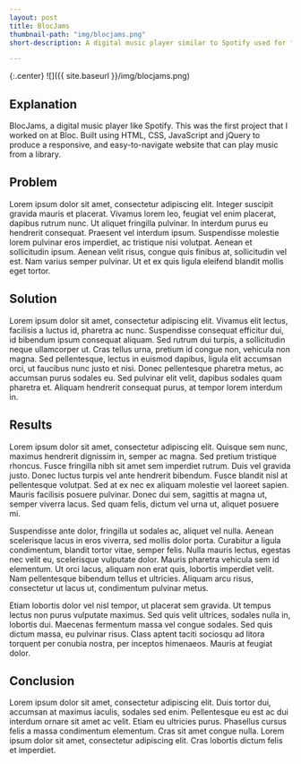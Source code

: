 ```yaml
---
layout: post
title: BlocJams
thumbnail-path: "img/blocjams.png"
short-description: A digital music player similar to Spotify used for finding and playing songs from a library of music.

---
```


{:.center}
![]({{ site.baseurl }}/img/blocjams.png)

## Explanation

BlocJams, a digital music player like Spotify.  This was the first project that I worked on at Bloc. Built using HTML, CSS, JavaScript and jQuery to produce a responsive, and easy-to-navigate website that can play music from a library.

## Problem

Lorem ipsum dolor sit amet, consectetur adipiscing elit. Integer suscipit gravida mauris et placerat. Vivamus lorem leo, feugiat vel enim placerat, dapibus rutrum nunc. Ut aliquet fringilla pulvinar. In interdum purus eu hendrerit consequat. Praesent vel interdum ipsum. Suspendisse molestie lorem pulvinar eros imperdiet, ac tristique nisi volutpat. Aenean et sollicitudin ipsum. Aenean velit risus, congue quis finibus at, sollicitudin vel est. Nam varius semper pulvinar. Ut et ex quis ligula eleifend blandit mollis eget tortor.

## Solution

Lorem ipsum dolor sit amet, consectetur adipiscing elit. Vivamus elit lectus, facilisis a luctus id, pharetra ac nunc. Suspendisse consequat efficitur dui, id bibendum ipsum consequat aliquam. Sed rutrum dui turpis, a sollicitudin neque ullamcorper ut. Cras tellus urna, pretium id congue non, vehicula non magna. Sed pellentesque, lectus in euismod dapibus, ligula elit accumsan orci, ut faucibus nunc justo et nisi. Donec pellentesque pharetra metus, ac accumsan purus sodales eu. Sed pulvinar elit velit, dapibus sodales quam pharetra et. Aliquam hendrerit consequat purus, at tempor lorem interdum in.

## Results

Lorem ipsum dolor sit amet, consectetur adipiscing elit. Quisque sem nunc, maximus hendrerit dignissim in, semper ac magna. Sed pretium tristique rhoncus. Fusce fringilla nibh sit amet sem imperdiet rutrum. Duis vel gravida justo. Donec luctus turpis vel ante hendrerit bibendum. Fusce blandit nisl at pellentesque volutpat. Sed at ex nec ex aliquam molestie vel laoreet sapien. Mauris facilisis posuere pulvinar. Donec dui sem, sagittis at magna ut, semper viverra lacus. Sed quam felis, dictum vel urna ut, aliquet posuere mi.

Suspendisse ante dolor, fringilla ut sodales ac, aliquet vel nulla. Aenean scelerisque lacus in eros viverra, sed mollis dolor porta. Curabitur a ligula condimentum, blandit tortor vitae, semper felis. Nulla mauris lectus, egestas nec velit eu, scelerisque vulputate dolor. Mauris pharetra vehicula sem id elementum. Ut orci lacus, aliquam non erat quis, lobortis imperdiet velit. Nam pellentesque bibendum tellus et ultricies. Aliquam arcu risus, consectetur ut lacus ut, condimentum pulvinar metus.

Etiam lobortis dolor vel nisl tempor, ut placerat sem gravida. Ut tempus lectus non purus vulputate maximus. Sed quis velit ultrices, sodales nulla in, lobortis dui. Maecenas fermentum massa vel congue sodales. Sed quis dictum massa, eu pulvinar risus. Class aptent taciti sociosqu ad litora torquent per conubia nostra, per inceptos himenaeos. Mauris at feugiat dolor.

## Conclusion

Lorem ipsum dolor sit amet, consectetur adipiscing elit. Duis tortor dui, accumsan at maximus iaculis, sodales sed enim. Pellentesque eu est ac dui interdum ornare sit amet ac velit. Etiam eu ultricies purus. Phasellus cursus felis a massa condimentum elementum. Cras sit amet congue nulla. Lorem ipsum dolor sit amet, consectetur adipiscing elit. Cras lobortis dictum felis et imperdiet.